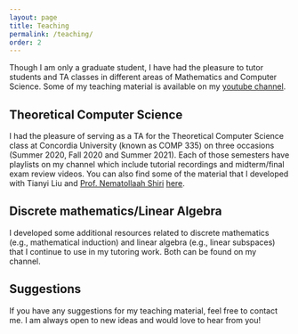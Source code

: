 ```yaml
---
layout: page
title: Teaching
permalink: /teaching/
order: 2
---
```


Though I am only a graduate student, I have had the pleasure to tutor students and TA classes in different areas of Mathematics and Computer Science. Some of my teaching material is available on my [youtube channel](https://www.youtube.com/user/cesarespinoso/playlists).

## Theoretical Computer Science
I had the pleasure of serving as a TA for the Theoretical Computer Science class at Concordia University (known as COMP 335) on three occasions (Summer 2020, Fall 2020 and Summer 2021). Each of those semesters have playlists on my channel which include tutorial recordings and midterm/final exam review videos. You can also find some of the material that I developed with Tianyi Liu and [Prof. Nematollaah Shiri](https://users.encs.concordia.ca/~shiri/) [here](https://drive.google.com/drive/folders/1JDx-N63TB6Ey59NOw2VOIpV4azLk9fo2?usp=sharing).

## Discrete mathematics/Linear Algebra
I developed some additional resources related to discrete mathematics (e.g., mathematical induction) and linear algebra (e.g., linear subspaces) that I continue to use in my tutoring work. Both can be found on my channel.

## Suggestions
If you have any suggestions for my teaching material, feel free to contact me. I am always open to new ideas and would love to hear from you!
